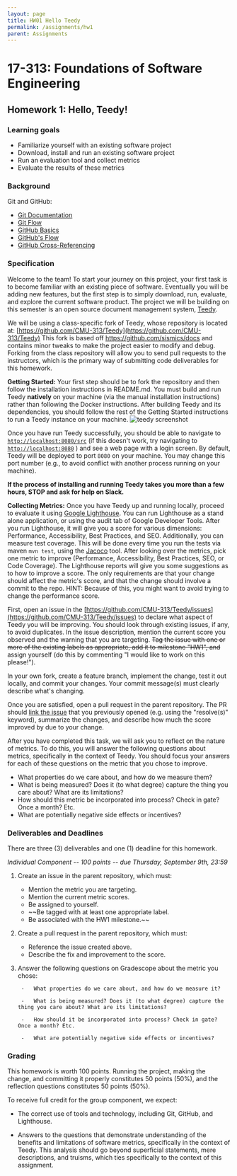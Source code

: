 ```yaml
---
layout: page
title: HW01 Hello Teedy
permalink: /assignments/hw1
parent: Assignments
---
```


# 17-313: Foundations of Software Engineering

## Homework 1: Hello, Teedy!

### Learning goals

-   Familiarize yourself with an existing software project
-   Download, install and run an existing software project
-   Run an evaluation tool and collect metrics
-   Evaluate the results of these metrics

### Background

Git and GitHub:

- [Git Documentation](https://git-scm.com/docs/gittutorial)
- [Git Flow](https://datasift.github.io/gitflow/IntroducingGitFlow.html)
- [GitHub Basics](https://guides.github.com/activities/hello-world/)
- [GitHub's Flow](https://guides.github.com/introduction/flow/)
- [GitHub Cross-Referencing](https://docs.github.com/en/github/writing-on-github/working-with-advanced-formatting/autolinked-references-and-urls#issues-and-pull-requests)

### Specification

Welcome to the team! To start your journey on this project, your first
task is to become familiar with an existing piece of software.
Eventually you will be adding new features, but the first step is to
simply download, run, evaluate, and explore the current software
product. The project we will be building on this semester is an open
source document management system, [Teedy](https://teedy.io/).

We will be using a class-specific fork of Teedy, whose repository is located at: [https://github.com/CMU-313/Teedy](https://github.com/CMU-313/Teedy)
This fork is based off https://github.com/sismics/docs and contains minor tweaks to make the project easier to modify and debug.
Forking from the class repository will  allow you to send pull requests to the instructors, which is the primary way of submitting code deliverables for this homework.

**Getting Started:**
Your first step should be to fork the repository and then follow the installation instructions in README.md.
You must build and run Teedy **natively** on your machine (via the manual installation instructions) rather than following the Docker instructions. After building Teedy and its dependencies, you should follow the rest of the Getting Started instructions to run a Teedy instance on your machine.
![teedy screenshot](https://cmu-313.github.io/assets/images/teedy.png)



Once you have run Teedy successfully, you should be able to navigate to  [`http://localhost:8080/src`](http://localhost:8080/src) (if this doesn't work, try navigating to [`http://localhost:8080`](http://localhost:8080) ) and see a web page with a login screen.
By default, Teedy will be deployed to port `8080` on your machine.
You may change this port number (e.g., to avoid conflict with another process running on your machine).

**If the process of installing and running Teedy takes you more than a few hours, STOP and ask for help on Slack.**

**Collecting Metrics:**
Once you have Teedy up and running locally, proceed to evaluate it using [Google Lighthouse](https://developers.google.com/web/tools/lighthouse).
You can run Lighthouse as a stand alone application, or using the audit tab of Google Developer Tools.
After you run Lighthouse, it will give you a score for various dimensions: Performance, Accessibility, Best Practices, and SEO.
Additionally, you can measure test coverage.  This will be done every time you run the tests via maven `mvn test`, using the [Jacoco](https://www.eclemma.org/jacoco/) tool. 
After looking over the metrics, pick one metric to improve (Performance, Accessibility, Best Practices, SEO, or Code Coverage).
The Lighthouse reports will give you some suggestions as to how to improve a score.
The only requirements are that your change should affect the metric's score, and that the change should involve a commit to the repo.
HINT: Because of this, you might want to avoid trying to
change the performance score.

First, open an issue in the [https://github.com/CMU-313/Teedy/issues](https://github.com/CMU-313/Teedy/issues) to declare what aspect of Teedy you will be improving.
You should look through existing issues, if any, to avoid duplicates. 
In the issue description, mention the current score you observed and the warning that you are targeting.
~~Tag the issue with one or more of the existing labels as appropriate, add it to milestone "HW1", and~~ assign yourself (do this by commenting "I would like to work on this please!").

In your own fork, create a feature branch, implement the change, test it out locally, and commit your changes.
Your commit message(s) must clearly describe what's changing.

Once you are satisfied, open a pull request in the parent repository.
The PR should [link the issue](https://docs.github.com/en/issues/tracking-your-work-with-issues/linking-a-pull-request-to-an-issue) that you previously opened (e.g. using the "resolve(s)" keyword), summarize the changes, and describe how much the score improved by due to your change.

After you have completed this task, we will ask you to reflect on the nature of metrics.
To do this, you will answer the following questions about metrics, specifically in the context of Teedy.
You should focus your answers for each of these questions on the metric that you chose to improve.

- What properties do we care about, and how do we measure them?
- What is being measured? Does it (to what degree) capture the thing you care about? What are its limitations?
- How should this metric be incorporated into process? Check in gate? Once a month? Etc.
- What are potentially negative side effects or incentives?

### Deliverables and Deadlines

There are three (3) deliverables and one (1) deadline for this homework.

*Individual Component -- 100 points -- due Thursday, September 9th, 23:59*

1. Create an issue in the parent repository, which must:
	- Mention the metric you are targeting.
	- Mention the current metric scores.
	- Be assigned to yourself.
	- ~~Be tagged with at least one appropriate label.
	- Be associated with the HW1 milestone.~~

2. Create a pull request in the parent repository, which must:
	- Reference the issue created above.
	- Describe the fix and improvement to the score.

3. Answer the following questions on Gradescope about the metric you chose:

	    -   What properties do we care about, and how do we measure it?

	    -   What is being measured? Does it (to what degree) capture the thing you care about? What are its limitations?

	    -   How should it be incorporated into process? Check in gate? Once a month? Etc.

	    -   What are potentially negative side effects or incentives?

### Grading

This homework is worth 100 points. Running the project, making the
change, and committing it properly constitutes 50 points (50%), and the reflection questions constitutes 50 points (50%).

To receive full credit for the group component, we expect:

- The correct use of tools and technology, including Git, GitHub, and Lighthouse.

- Answers to the questions that demonstrate understanding of the benefits and limitations of software metrics, specifically in the context of Teedy. This analysis should go beyond superficial statements, mere descriptions, and truisms, which ties specifically to the context of this assignment.
